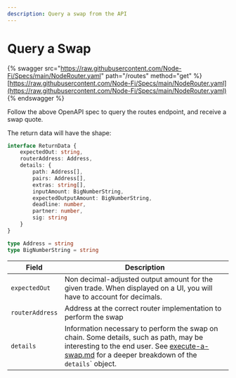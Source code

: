 ```yaml
---
description: Query a swap from the API
---
```


# Query a Swap

{% swagger src="https://raw.githubusercontent.com/Node-Fi/Specs/main/NodeRouter.yaml" path="/routes" method="get" %}
[https://raw.githubusercontent.com/Node-Fi/Specs/main/NodeRouter.yaml](https://raw.githubusercontent.com/Node-Fi/Specs/main/NodeRouter.yaml)
{% endswagger %}

Follow the above OpenAPI spec to query the routes endpoint, and receive a swap quote.

The return data will have the shape:

```typescript
interface ReturnData {
    expectedOut: string,
    routerAddress: Address,
    details: {
        path: Address[],
        pairs: Address[],
        extras: string[],
        inputAmount: BigNumberString,
        expectedOutputAmount: BigNumberString,
        deadline: number,
        partner: number,
        sig: string
    }
}

type Address = string
type BigNumberString = string
```

| Field           | Description                                                                                                                                                                                                                  |
| --------------- | ---------------------------------------------------------------------------------------------------------------------------------------------------------------------------------------------------------------------------- |
| `expectedOut`   | Non decimal-adjusted output amount for the given trade.  When displayed on a UI, you will have to account for decimals.                                                                                                      |
| `routerAddress` | Address at the correct router implementation to perform the swap                                                                                                                                                             |
| `details`       | Information necessary to perform the swap on chain.  Some details, such as path, may be interesting to the end user.  See [execute-a-swap.md](execute-a-swap.md "mention") for a deeper breakdown of the `details`\` object. |
